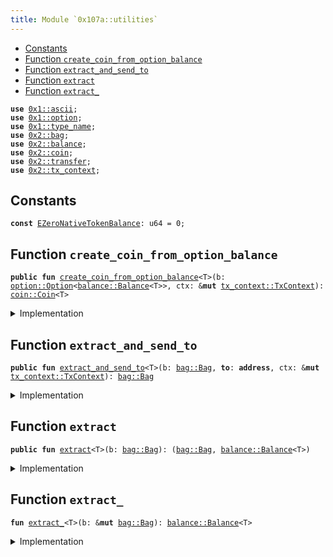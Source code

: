 ```yaml
---
title: Module `0x107a::utilities`
---
```




-  [Constants](#@Constants_0)
-  [Function `create_coin_from_option_balance`](#0x107a_utilities_create_coin_from_option_balance)
-  [Function `extract_and_send_to`](#0x107a_utilities_extract_and_send_to)
-  [Function `extract`](#0x107a_utilities_extract)
-  [Function `extract_`](#0x107a_utilities_extract_)


<pre><code><b>use</b> <a href="../move-stdlib/ascii.md#0x1_ascii">0x1::ascii</a>;
<b>use</b> <a href="../move-stdlib/option.md#0x1_option">0x1::option</a>;
<b>use</b> <a href="../move-stdlib/type_name.md#0x1_type_name">0x1::type_name</a>;
<b>use</b> <a href="../sui-framework/bag.md#0x2_bag">0x2::bag</a>;
<b>use</b> <a href="../sui-framework/balance.md#0x2_balance">0x2::balance</a>;
<b>use</b> <a href="../sui-framework/coin.md#0x2_coin">0x2::coin</a>;
<b>use</b> <a href="../sui-framework/transfer.md#0x2_transfer">0x2::transfer</a>;
<b>use</b> <a href="../sui-framework/tx_context.md#0x2_tx_context">0x2::tx_context</a>;
</code></pre>



<a name="@Constants_0"></a>

## Constants


<a name="0x107a_utilities_EZeroNativeTokenBalance"></a>



<pre><code><b>const</b> <a href="utilities.md#0x107a_utilities_EZeroNativeTokenBalance">EZeroNativeTokenBalance</a>: u64 = 0;
</code></pre>



<a name="0x107a_utilities_create_coin_from_option_balance"></a>

## Function `create_coin_from_option_balance`



<pre><code><b>public</b> <b>fun</b> <a href="utilities.md#0x107a_utilities_create_coin_from_option_balance">create_coin_from_option_balance</a>&lt;T&gt;(b: <a href="../move-stdlib/option.md#0x1_option_Option">option::Option</a>&lt;<a href="../sui-framework/balance.md#0x2_balance_Balance">balance::Balance</a>&lt;T&gt;&gt;, ctx: &<b>mut</b> <a href="../sui-framework/tx_context.md#0x2_tx_context_TxContext">tx_context::TxContext</a>): <a href="../sui-framework/coin.md#0x2_coin_Coin">coin::Coin</a>&lt;T&gt;
</code></pre>



<details>
<summary>Implementation</summary>


<pre><code><b>public</b> <b>fun</b> <a href="utilities.md#0x107a_utilities_create_coin_from_option_balance">create_coin_from_option_balance</a>&lt;T&gt;(<b>mut</b> b: Option&lt;Balance&lt;T&gt;&gt;, ctx: &<b>mut</b> TxContext) : Coin&lt;T&gt; {
    <b>assert</b>!(b.is_some(), 0);
    <b>let</b> eb = b.<a href="utilities.md#0x107a_utilities_extract">extract</a>();
    b.destroy_none();
    from_balance(eb, ctx)
}
</code></pre>



</details>

<a name="0x107a_utilities_extract_and_send_to"></a>

## Function `extract_and_send_to`



<pre><code><b>public</b> <b>fun</b> <a href="utilities.md#0x107a_utilities_extract_and_send_to">extract_and_send_to</a>&lt;T&gt;(b: <a href="../sui-framework/bag.md#0x2_bag_Bag">bag::Bag</a>, <b>to</b>: <b>address</b>, ctx: &<b>mut</b> <a href="../sui-framework/tx_context.md#0x2_tx_context_TxContext">tx_context::TxContext</a>): <a href="../sui-framework/bag.md#0x2_bag_Bag">bag::Bag</a>
</code></pre>



<details>
<summary>Implementation</summary>


<pre><code><b>public</b> <b>fun</b> <a href="utilities.md#0x107a_utilities_extract_and_send_to">extract_and_send_to</a>&lt;T&gt;(<b>mut</b> b: Bag, <b>to</b>: <b>address</b>, ctx: &<b>mut</b> TxContext) : Bag  {
    <b>let</b> <a href="../sui-framework/coin.md#0x2_coin">coin</a> = from_balance(<a href="utilities.md#0x107a_utilities_extract_">extract_</a>&lt;T&gt;( &<b>mut</b> b), ctx);
    public_transfer(<a href="../sui-framework/coin.md#0x2_coin">coin</a>, <b>to</b>);
    b
}
</code></pre>



</details>

<a name="0x107a_utilities_extract"></a>

## Function `extract`



<pre><code><b>public</b> <b>fun</b> <a href="utilities.md#0x107a_utilities_extract">extract</a>&lt;T&gt;(b: <a href="../sui-framework/bag.md#0x2_bag_Bag">bag::Bag</a>): (<a href="../sui-framework/bag.md#0x2_bag_Bag">bag::Bag</a>, <a href="../sui-framework/balance.md#0x2_balance_Balance">balance::Balance</a>&lt;T&gt;)
</code></pre>



<details>
<summary>Implementation</summary>


<pre><code><b>public</b> <b>fun</b> <a href="utilities.md#0x107a_utilities_extract">extract</a>&lt;T&gt;(<b>mut</b> b: Bag) : (Bag, Balance&lt;T&gt;) {
    <b>let</b> nt = <a href="utilities.md#0x107a_utilities_extract_">extract_</a>&lt;T&gt;(&<b>mut</b> b);
    (b, nt)
}
</code></pre>



</details>

<a name="0x107a_utilities_extract_"></a>

## Function `extract_`



<pre><code><b>fun</b> <a href="utilities.md#0x107a_utilities_extract_">extract_</a>&lt;T&gt;(b: &<b>mut</b> <a href="../sui-framework/bag.md#0x2_bag_Bag">bag::Bag</a>): <a href="../sui-framework/balance.md#0x2_balance_Balance">balance::Balance</a>&lt;T&gt;
</code></pre>



<details>
<summary>Implementation</summary>


<pre><code><b>fun</b> <a href="utilities.md#0x107a_utilities_extract_">extract_</a>&lt;T&gt;(b: &<b>mut</b> Bag) : Balance&lt;T&gt; {
   <b>let</b> key = get&lt;T&gt;().into_string();
   // this will <b>abort</b> <b>if</b> the key doesn't exist
   <b>let</b> nt : Balance&lt;T&gt; = b.remove(key);
   <b>assert</b>!(nt.value() != 0, <a href="utilities.md#0x107a_utilities_EZeroNativeTokenBalance">EZeroNativeTokenBalance</a>);
   nt
}
</code></pre>



</details>

